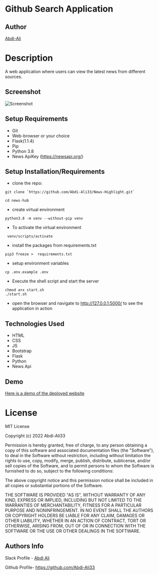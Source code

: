 # Github Search Application

## Author

[Abdi-Ali](https://github.com/Abdi-Ali33)

# Description

A web application where users can view the latest news from different sources.

## Screenshot

![Screenshot](./screenshots/screenshot.png)

## Setup Requirements

- Git
- Web-browser or your choice
- Flask(1.1.4)
- Pip
- Python 3.8
- News ApiKey (https://newsapi.org/)

## Setup Installation/Requirements

- clone the repo:

```shell
git clone `https://github.com/Abdi-Ali33/News-Highlight.git`
```

```shell
cd news-hub
```

- create virtual environment

```shell
python3.8 -m venv --without-pip venv
```

- To activate the virtual environment

```shell
 venv/scripts/activate
```

- install the packages from requirements.txt

```shell
pip3 freeze >  requirements.txt
```

- setup environment variables

```shell
cp .env.example .env
```

- Execute the shell script and start the server

```shell
chmod a+x start.sh
./start.sh
```

- open the browser and navigate to http://127.0.0.1:5000/ to see the application in action

## Technologies Used

- HTML
- CSS
- JS
- Bootstrap
- Flask
- Python
- News Api

## Demo

[Here is a demo of the deployed website](https://news-hub-254.herokuapp.com/)

# License

MIT License

Copyright (c) 2022 Abdi-Ali33

Permission is hereby granted, free of charge, to any person obtaining a copy
of this software and associated documentation files (the "Software"), to deal
in the Software without restriction, including without limitation the rights
to use, copy, modify, merge, publish, distribute, sublicense, and/or sell
copies of the Software, and to permit persons to whom the Software is
furnished to do so, subject to the following conditions:

The above copyright notice and this permission notice shall be included in all
copies or substantial portions of the Software.

THE SOFTWARE IS PROVIDED "AS IS", WITHOUT WARRANTY OF ANY KIND, EXPRESS OR
IMPLIED, INCLUDING BUT NOT LIMITED TO THE WARRANTIES OF MERCHANTABILITY,
FITNESS FOR A PARTICULAR PURPOSE AND NONINFRINGEMENT. IN NO EVENT SHALL THE
AUTHORS OR COPYRIGHT HOLDERS BE LIABLE FOR ANY CLAIM, DAMAGES OR OTHER
LIABILITY, WHETHER IN AN ACTION OF CONTRACT, TORT OR OTHERWISE, ARISING FROM,
OUT OF OR IN CONNECTION WITH THE SOFTWARE OR THE USE OR OTHER DEALINGS IN THE
SOFTWARE.

## Authors Info

Slack Profile - [Abdi Ali](https://app.slack.com/client/T0101L740P4/D032HD8S7CP)

Github Profile- https://github.com/Abdi-Ali33

